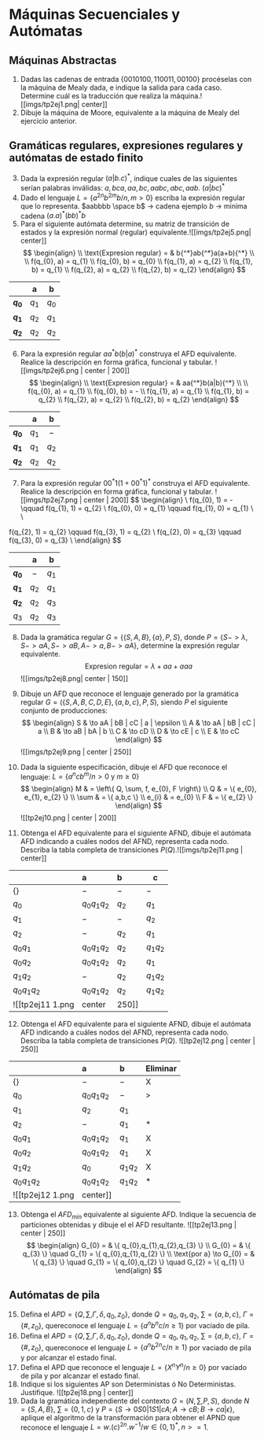 # Máquinas Secuenciales y Autómatas
## Máquinas Abstractas
1. Dadas las cadenas de entrada $\{0010100,110011,00100\}$ procéselas con la máquina de Mealy dada, e indique la salida para cada caso. Determine cuál es la traducción que realiza la máquina.![[imgs/tp2ej1.png| center]]
2. Dibuje la máquina de Moore, equivalente a la máquina de Mealy del ejercicio anterior.
## Gramáticas regulares, expresiones regulares y autómatas de estado finito
3. Dada la expresión regular $(a | b.c){^*}$, indique cuales de las siguientes serían palabras inválidas: $a, bca, aa, bc, aabc, abc, aab$.
	$(a|bc){^*}$
4. Dado el lenguaje $L = \{ a^{2n} b^{2m} b / n, m > 0 \}$ escriba la expresión regular que lo representa.
	$aabbbb \space b$ -> cadena ejemplo
	$b$ -> minima cadena
	$(a.a){^*}(bb){^*}b$
5. Para el siguiente autómata determine, su matriz de transición de estados y la expresión normal (regular) equivalente.![[imgs/tp2ej5.png| center]]
$$
\begin{align} \\
 \text{Expresion regular} =  & b{^*}ab{^*}a(a+b){^*} \\ \\
f(q_{0}, a) = q_{1} \\
f(q_{0}, b) = q_{0} \\
f(q_{1}, a) = q_{2} \\
f(q_{1}, b) = q_{1} \\
f(q_{2}, a) = q_{2} \\
f(q_{2}, b) = q_{2}
\end{align}
$$

|             |  **a**  |  **b**  |
| :---------: | :-----: | :-----: |
| **$q_{0}$** | $q_{1}$ | $q_{0}$ |
| **$q_{1}$** | $q_{2}$ | $q_{1}$ |
| **$q_{2}$** | $q_{2}$ | $q_{2}$ |
   
6. Para la expresión regular $aa^{*}b(b|a)^{*}$ construya el AFD equivalente. Realice la descripción en forma gráfica, funcional y tabular.
![[imgs/tp2ej6.png | center | 200]]
$$
\begin{align} \\
 \text{Expresion regular} =  & aa{^*}b(a|b){^*} \\ \\
f(q_{0}, a) = q_{1} \\
f(q_{0}, b) = - \\
f(q_{1}, a) = q_{1} \\
f(q_{1}, b) = q_{2} \\
f(q_{2}, a) = q_{2} \\
f(q_{2}, b) = q_{2}
\end{align}
$$

|             |  **a**  |  **b**  |
| :---------: | :-----: | :-----: |
| **$q_{0}$** | $q_{1}$ |   $-$   |
| **$q_{1}$** | $q_{1}$ | $q_{2}$ |
| **$q_{2}$** | $q_{2}$ | $q_{2}$ |

7. Para la expresión regular $00^{*}1(1+00^{*}1)^{*}$ construya el AFD equivalente. Realice la descripción en forma gráfica, funcional y tabular.
   ![[imgs/tp2ej7.png | center | 200]]
$$
\begin{align} \\
f(q_{0}, 1) = - \qquad f(q_{1}, 1) = q_{2} \\
f(q_{0}, 0) = q_{1} \qquad f(q_{1}, 0) = q_{1} \\ \\

f(q_{2}, 1) = q_{2} \qquad f(q_{3}, 1) = q_{2} \\
f(q_{2}, 0) = q_{3} \qquad f(q_{3}, 0) = q_{3} \\
\end{align}
$$

|             |  **a**  |  **b**  |
| :---------: | :-----: | :-----: |
| **$q_{0}$** |   $-$   | $q_{1}$ |
| **$q_{1}$** | $q_{2}$ | $q_{1}$ |
| **$q_{2}$** | $q_{2}$ | $q_{3}$ |
|   $q_{3}$   | $q_{2}$ | $q_{3}$ |

8. Dada la gramática regular $G=\{\{S,A,B\},\{a\},P,S\}$, donde $P=\{S->λ, S->aA, S->aB, A->a, B->aA\}$, determine la expresión regular equivalente.
$$
\text{Expresion regular}= \lambda + aa + aaa
$$
![[imgs/tp2ej8.png| center | 150]]

9. Dibuje un AFD que reconoce el lenguaje generado por la gramática regular $G = (\{S,A, B, C, D, E\}, \{a, b, c\}, P, S)$, siendo $P$ el siguiente conjunto de producciones:
$$
\begin{align}
S & \to aA | bB | cC | a | \epsilon \\
A  & \to aA | bB | cC | a  \\
B  & \to aB | bA | b \\
C  & \to cD \\
D  & \to cE | c \\
E & \to cC
\end{align}
$$
![[imgs/tp2ej9.png | center | 250]]
10. Dada la siguiente especificación, dibuje el AFD que reconoce el lenguaje: $L = \{a^{n}cb^{m}/ n > 0 \text{ y } m ≥ 0 \}$
$$
\begin{align}
M  & = \left\{  Q, \sum, f, e_{0}, F \right\} \\
Q  & = \{  e_{0}, e_{1}, e_{2} \} \\
\sum  & = \{ a,b,c \} \\
e_{i} & = e_{0} \\
F & = \{ e_{2} \}
\end{align}
$$
![[tp2ej10.png | center | 200]]
11. Obtenga el AFD equivalente para el siguiente AFND, dibuje el autómata AFD indicando a cuáles nodos del AFND, representa cada nodo. Describa la tabla completa de transiciones $P(Q)$.![[imgs/tp2ej11.png | center]]

|                   | a                 | b       | c            |
| :---------------- | :---------------- | :------ | ------------ |
| $\{  \}$          | $-$               | $-$     | $-$          |
| $q_{0}$           | $q_{0}q_{1}q_{2}$ | $q_{2}$ | $q_{1}$      |
| $q_{1}$           | $-$               | $-$     | $q_{2}$      |
| $q_{2}$           | $-$               | $q_{2}$ | $q_{1}$      |
| $q_{0}q_{1}$      | $q_{0}q_{1}q_{2}$ | $q_{2}$ | $q_{1}q_{2}$ |
| $q_{0}q_{2}$      | $q_{0}q_{1}q_{2}$ | $q_{2}$ | $q_{1}$      |
| $q_{1}q_{2}$      | $-$               | $q_{2}$ | $q_{1}q_{2}$ |
| $q_{0}q_{1}q_{2}$ | $q_{0}q_{1}q_{2}$ | $q_{2}$ | $q_{1}q_{2}$ |
![[tp2ej11 1.png | center | 250]]
12. Obtenga el AFD equivalente para el siguiente AFND, dibuje el autómata AFD indicando a cuáles nodos del AFND, representa cada nodo. Describa la tabla completa de transiciones $P(Q)$.
![[tp2ej12.png | center | 250]]

|                   | a                 | b            | Eliminar |
| :---------------- | :---------------- | :----------- | -------- |
| $\{  \}$          | $-$               | $-$          | X        |
| $q_{0}$           | $q_{0}q_{1}q_{2}$ | $-$          | >        |
| $q_{1}$           | $q_{2}$           | $q_{1}$      |          |
| $q_{2}$           | $-$               | $q_{1}$      | \*       |
| $q_{0}q_{1}$      | $q_{0}q_{1}q_{2}$ | $q_{1}$      | X        |
| $q_{0}q_{2}$      | $q_{0}q_{1}q_{2}$ | $q_{1}$      | X        |
| $q_{1}q_{2}$      | $q_{0}$           | $q_{1}q_{2}$ | X        |
| $q_{0}q_{1}q_{2}$ | $q_{0}q_{1}q_{2}$ | $q_{1}q_{2}$ | \*       |
![[tp2ej12 1.png | center]]
13. Obtenga el $AFD_{min}$ equivalente al siguiente AFD. Indique la secuencia de particiones obtenidas y dibuje el el AFD resultante.
![[tp2ej13.png | center | 250]]
$$
\begin{align}
G_{0} = &  \{ q_{0},q_{1},q_{2},q_{3} \} \\
G_{0} = & \{ q_{3} \} \quad G_{1} = \{ q_{0},q_{1},q_{2} \} \\
\text{por a} \to G_{0} =  & \{ q_{3} \} \quad G_{1} = \{ q_{0},q_{2} \} \quad G_{2} = \{ q_{1} \}
\end{align}
$$
## Autómatas de pila
15. Defina el $APD=\{Q,\sum,\Gamma,\delta,q_{0},z_{0} \}$, donde $Q={q_{0},q_{1},q_{2}}$, $\sum=\{a,b,c\}$, $\Gamma = \{\#,z_{0}\}$, quereconoce el lenguaje $L =\{a^{n}b^{n}c / n \geq 1\}$ por vaciado de pila.
16. Defina el $APD=\{Q,\sum,\Gamma,\delta,q_{0},z_{0} \}$, donde $Q={q_{0},q_{1},q_{2}}$, $\sum=\{a,b,c\}$, $\Gamma = \{\#,z_{0}\}$, quereconoce el lenguaje $L =\{a^{n}b^{2n}c / n \geq 1\}$  por vaciado de pila y por alcanzar el estado final.
17. Defina el APD que reconoce el lenguaje $L =\{X^{n}Y^{n} / n \geq 0\}$  por vaciado de pila y por alcanzar el estado final.
18. Indique si los siguientes AP son Deterministas ó No Deterministas. Justifique.
![[tp2ej18.png | center]]
19. Dada la gramática independiente del contexto $G=\left( N,\sum,P,S \right)$, donde $N=\{S,A,B\}$, $\sum=\{0,1,c\}$ y $P=\{S \to 0S0 | 1S1 | cA; A \to cB; B \to ca | \epsilon\}$, aplique el algoritmo de la transformación para obtener el APND que reconoce el lenguaje $L={w.(c)^{2n}.w^{-1} / w \in \{0,1\}^{*}, n>=1}$.